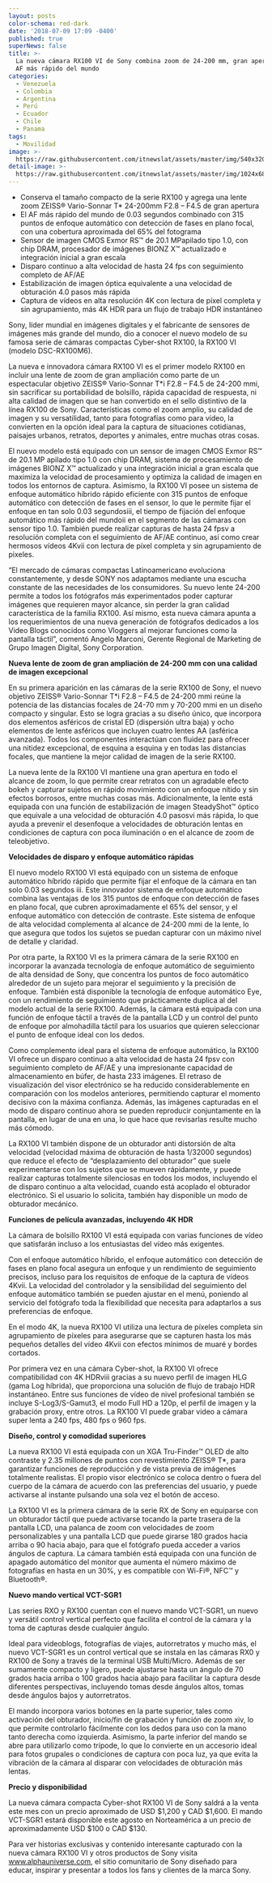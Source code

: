 ```yaml
---
layout: posts
color-schema: red-dark
date: '2018-07-09 17:09 -0400'
published: true
superNews: false
title: >-
  La nueva cámara RX100 VI de Sony combina zoom de 24-200 mm, gran apertura y el
  AF más rápido del mundo
categories:
  - Venezuela
  - Colombia
  - Argentina
  - Perú
  - Ecuador
  - Chile
  - Panama
tags:
  - Movilidad
image: >-
  https://raw.githubusercontent.com/itnewslat/assets/master/img/540x320/RX100-VI-p.jpg
detail-image: >-
  https://raw.githubusercontent.com/itnewslat/assets/master/img/1024x680/RX100-VI-g.jpg
---
```

- Conserva el tamaño compacto de la serie RX100 y agrega una lente zoom ZEISS® Vario-Sonnar T* 24-200mm F2.8 – F4.5 de gran apertura
- El AF más rápido del mundo de 0.03 segundos combinado con 315 puntos de enfoque automático con detección de fases en plano focal, con una cobertura aproximada del 65% del fotograma
- Sensor de imagen CMOS Exmor RS™ de 20.1 MPapilado tipo 1.0, con chip DRAM, procesador de imágenes BIONZ X™ actualizado e integración inicial a gran escala
- Disparo continuo a alta velocidad de hasta 24 fps con seguimiento completo de AF/AE
- Estabilización de imagen óptica equivalente a una velocidad de obturación 4.0 pasos más rápida
- Captura de vídeos en alta resolución 4K con lectura de píxel completa y sin agrupamiento, más 4K HDR para un flujo de trabajo HDR instantáneo
 
Sony, líder mundial en imágenes digitales y el fabricante de sensores de imágenes más grande del mundo, dio a conocer el nuevo modelo de su famosa serie de cámaras compactas Cyber-shot RX100, la RX100 VI (modelo DSC-RX100M6).  
 
La nueva e innovadora cámara RX100 VI es el primer modelo RX100 en incluir una lente de zoom de gran ampliación como parte de un espectacular objetivo ZEISS® Vario-Sonnar T*i F2.8 – F4.5 de 24-200 mmi, sin sacrificar su portabilidad de bolsillo, rápida capacidad de respuesta, ni alta calidad de imagen que se han convertido en el sello distintivo de la línea RX100 de Sony. Características como el zoom amplio, su calidad de imagen y su versatilidad, tanto para fotografías como para vídeo, la convierten en la opción ideal para la captura de situaciones cotidianas, paisajes urbanos, retratos, deportes y animales, entre muchas otras cosas. 
 
El nuevo modelo está equipado con un sensor de imagen CMOS Exmor RS™ de 20.1 MP apilado tipo 1.0 con chip DRAM, sistema de procesamiento de imágenes BIONZ X™ actualizado y una integración inicial a gran escala que maximiza la velocidad de procesamiento y optimiza la calidad de imagen en todos los entornos de captura. Asimismo, la RX100 VI posee un sistema de enfoque automático híbrido rápido eficiente con 315 puntos de enfoque automático con detección de fases en el sensor, lo que le permite fijar el enfoque en tan solo 0.03 segundosiii, el tiempo de fijación del enfoque automático más rápido del mundoii en el segmento de las cámaras con sensor tipo 1.0. También puede realizar capturas de hasta 24 fpsv a resolución completa con el seguimiento de AF/AE continuo, así como crear hermosos vídeos 4Kvii con lectura de píxel completa y sin agrupamiento de pixeles.   
 
“El mercado de cámaras compactas Latinoamericano evoluciona constantemente, y desde SONY nos adaptamos mediante una escucha constante de las necesidades de los consumidores. Su nuevo lente 24-200 permite a todos los fotógrafos más experimentados poder capturar imágenes que requieren mayor alcance, sin perder la gran calidad característica de la familia RX100. Así mismo, esta nueva cámara apunta a los requerimientos de una nueva generación de fotógrafos dedicados a los Video Blogs conocidos como Vloggers al mejorar funciones como la pantalla táctil”, comentó Angelo Marconi, Gerente Regional de Marketing de Grupo Imagen Digital, Sony Corporation.  
 
**Nueva lente de zoom de gran ampliación de 24-200 mm con una calidad de imagen excepcional**

En su primera aparición en las cámaras de la serie RX100 de Sony, el nuevo objetivo ZEISS® Vario-Sonnar T*i F2.8 – F4.5 de 24-200 mmi reúne la potencia de las distancias focales de 24-70 mm y 70-200 mmi en un diseño compacto y singular. Esto se logra gracias a su diseño único, que incorpora dos elementos asféricos de cristal ED (dispersión ultra baja) y ocho elementos de lente asféricos que incluyen cuatro lentes AA (asférica avanzada). Todos los componentes interactúan con fluidez para ofrecer una nitidez excepcional, de esquina a esquina y en todas las distancias focales, que mantiene la mejor calidad de imagen de la serie RX100. 
 
La nueva lente de la RX100 VI mantiene una gran apertura en todo el alcance de zoom, lo que permite crear retratos con un agradable efecto bokeh y capturar sujetos en rápido movimiento con un enfoque nítido y sin efectos borrosos, entre muchas cosas más. Adicionalmente, la lente está equipada con una función de estabilización de imagen SteadyShot™ óptico que equivale a una velocidad de obturación 4.0 pasosvi más rápida, lo que ayuda a prevenir el desenfoque a velocidades de obturación lentas en condiciones de captura con poca iluminación o en el alcance de zoom de teleobjetivo.             
 
**Velocidades de disparo y enfoque automático rápidas**

El nuevo modelo RX100 VI está equipado con un sistema de enfoque automático híbrido rápido que permite fijar el enfoque de la cámara en tan solo 0.03 segundos iii. Este innovador sistema de enfoque automático combina las ventajas de los 315 puntos de enfoque con detección de fases en plano focal, que cubren aproximadamente el 65% del sensor, y el enfoque automático con detección de contraste. Este sistema de enfoque de alta velocidad complementa al alcance de 24-200 mmi de la lente, lo que asegura que todos los sujetos se puedan capturar con un máximo nivel de detalle y claridad.
 
Por otra parte, la RX100 VI es la primera cámara de la serie RX100 en incorporar la avanzada tecnología de enfoque automático de seguimiento de alta densidad de Sony, que concentra los puntos de foco automático alrededor de un sujeto para mejorar el seguimiento y la precisión de enfoque. También está disponible la tecnología de enfoque automático Eye, con un rendimiento de seguimiento que prácticamente duplica al del modelo actual de la serie RX100. Además, la cámara está equipada con una función de enfoque táctil a través de la pantalla LCD y un control del punto de enfoque por almohadilla táctil para los usuarios que quieren seleccionar el punto de enfoque ideal con los dedos. 
 
Como complemento ideal para el sistema de enfoque automático, la RX100 VI ofrece un disparo continuo a alta velocidad de hasta 24 fpsv con seguimiento completo de AF/AE y una impresionante capacidad de almacenamiento en búfer, de hasta 233 imágenes. El retraso de visualización del visor electrónico se ha reducido considerablemente en comparación con los modelos anteriores, permitiendo capturar el momento decisivo con la máxima confianza. Además, las imágenes capturadas en el modo de disparo continuo ahora se pueden reproducir conjuntamente en la pantalla, en lugar de una en una, lo que hace que revisarlas resulte mucho más cómodo.
 
La RX100 VI también dispone de un obturador anti distorsión de alta velocidad (velocidad máxima de obturación de hasta 1/32000 segundos) que reduce el efecto de “desplazamiento del obturador” que suele experimentarse con los sujetos que se mueven rápidamente, y puede realizar capturas totalmente silenciosas en todos los modos, incluyendo el de disparo continuo a alta velocidad, cuando está acoplado el obturador electrónico. Si el usuario lo solicita, también hay disponible un modo de obturador mecánico.  
 
**Funciones de película avanzadas, incluyendo 4K HDR**

La cámara de bolsillo RX100 VI está equipada con varias funciones de vídeo que satisfarán incluso a los entusiastas del vídeo más exigentes.  
 
Con el enfoque automático híbrido, el enfoque automático con detección de fases en plano focal asegura un enfoque y un rendimiento de seguimiento precisos, incluso para los requisitos de enfoque de la captura de vídeos 4Kvii. La velocidad del controlador y la sensibilidad del seguimiento del enfoque automático también se pueden ajustar en el menú, poniendo al servicio del fotógrafo toda la flexibilidad que necesita para adaptarlos a sus preferencias de enfoque.
 
En el modo 4K, la nueva RX100 VI utiliza una lectura de píxeles completa sin agrupamiento de píxeles para asegurarse que se capturen hasta los más pequeños detalles del vídeo 4Kvii con efectos mínimos de muaré y bordes cortados.  
 
Por primera vez en una cámara Cyber-shot, la RX100 VI ofrece compatibilidad con 4K HDRviii gracias a su nuevo perfil de imagen HLG (gama Log híbrida), que proporciona una solución de flujo de trabajo HDR instantáneo. Entre sus funciones de vídeo de nivel profesional también se incluye S-Log3/S-Gamut3, el modo Full HD a 120p, el perfil de imagen y la grabación proxy, entre otros. La RX100 VI puede grabar video a cámara super lenta a 240 fps, 480 fps o 960 fps.
 
**Diseño, control y comodidad superiores**

La nueva RX100 VI está equipada con un XGA Tru-Finder™ OLED de alto contraste y 2.35 millones de puntos con revestimiento ZEISS® T*, para garantizar funciones de reproducción y de vista previa de imágenes totalmente realistas. El propio visor electrónico se coloca dentro o fuera del cuerpo de la cámara de acuerdo con las preferencias del usuario, y puede activarse al instante pulsando una sola vez el botón de acceso.   
 
La RX100 VI es la primera cámara de la serie RX de Sony en equiparse con un obturador táctil que puede activarse tocando la parte trasera de la pantalla LCD, una palanca de zoom con velocidades de zoom personalizables y una pantalla LCD que puede girarse 180 grados hacia arriba o 90 hacia abajo, para que el fotógrafo pueda acceder a varios ángulos de captura. La cámara también está equipada con una función de apagado automático del monitor que aumenta el número máximo de fotografías en hasta en un 30%, y es compatible con Wi-Fi®, NFC™ y Bluetooth®. 
 
**Nuevo mando vertical VCT-SGR1**

Las series RXO y RX100 cuentan con el nuevo mando VCT-SGR1, un nuevo y versátil control vertical perfecto que facilita el control de la cámara y la toma de capturas desde cualquier ángulo.
 
Ideal para videoblogs, fotografías de viajes, autorretratos y mucho más, el nuevo VCT-SGR1 es un control vertical que se instala en las cámaras RX0 y RX100 de Sony a través de la terminal USB Multi/Micro. Además de ser sumamente compacto y ligero, puede ajustarse hasta un ángulo de 70 grados hacia arriba o 100 grados hacia abajo para facilitar la captura desde diferentes perspectivas, incluyendo tomas desde ángulos altos, tomas desde ángulos bajos y autorretratos. 
 
El mando incorpora varios botones en la parte superior, tales como activación del obturador, inicio/fin de grabación y función de zoom xiv, lo que permite controlarlo fácilmente con los dedos para uso con la mano tanto derecha como izquierda. Asimismo, la parte inferior del mando se abre para utilizarlo como trípode, lo que lo convierte en un accesorio ideal para fotos grupales o condiciones de captura con poca luz, ya que evita la vibración de la cámara al disparar con velocidades de obturación más lentas. 
            
**Precio y disponibilidad**

La nueva cámara compacta Cyber-shot RX100 VI de Sony saldrá a la venta este mes con un precio aproximado de USD $1,200 y CAD $1,600. El mando VCT-SGR1 estará disponible este agosto en Norteamérica a un precio de aproximadamente USD $100 o CAD $130.
 
Para ver historias exclusivas y contenido interesante capturado con la nueva cámara RX100 VI y otros productos de Sony visita www.alphauniverse.com, el sitio comunitario de Sony diseñado para educar, inspirar y presentar a todos los fans y clientes de la marca Sony.  